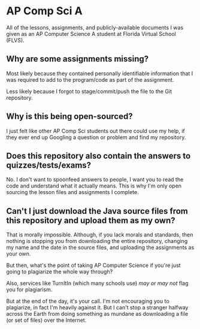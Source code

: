 # AP Comp Sci A
All of the lessons, assignments, and publicly-available documents I was given as an AP Computer Science A student at Florida Virtual School (FLVS).

## Why are some assignments missing?
Most likely because they contained personally identifiable information that I was required to add to the program/code as part of the assignment.

Less likely because I forgot to stage/commit/push the file to the Git repository.

## Why is this being open-sourced?
I just felt like other AP Comp Sci students out there could use my help, if they ever end up Googling a question or problem and find my repository.

## Does this repository also contain the answers to quizzes/tests/exams?
No. I don't want to spoonfeed answers to people, I want you to read the code and understand what it actually means. This is why I'm only open sourcing the lesson files and assignments I complete.

## Can't I just download the Java source files from this repository and upload them as my own?
That is morally impossible. Although, if you lack morals and standards, then nothing is stopping you from downloading the entire repository, changing my name and the date in the source files, and uploading the assignments as your own.

But then, what's the point of taking AP Computer Science if you're just going to plagiarize the whole way through?

Also, services like TurnItIn (which many schools use) *may or may not* flag you for plagiarism.

But at the end of the day, it's your call. I'm not encouraging you to plagiarize, in fact I'm heavily against it. But I can't stop a stranger halfway across the Earth from doing something as mundane as downloading a file (or set of files) over the Internet.